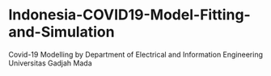 # Indonesia-COVID19-Model-Fitting-and-Simulation
Covid-19 Modelling by Department of Electrical and Information Engineering Universitas Gadjah Mada
